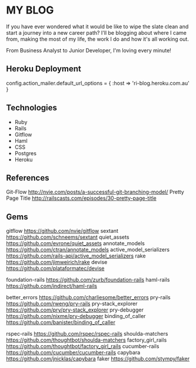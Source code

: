 # MY BLOG

If you have ever wondered what it would be like to wipe the slate clean and start a journey into a new career path? I'll be blogging about where I came from, making the most of my life, the work I do and how it's all working out.

From Business Analyst to Junior Developer, I'm loving every minute!

## Heroku Deployment
config.action_mailer.default_url_options = { :host => 'ri-blog.heroku.com.au' }

## Technologies
* Ruby
* Rails
* Gitflow
* Haml
* CSS
* Postgres
* Heroku

## References
Git-Flow http://nvie.com/posts/a-successful-git-branching-model/
Pretty Page Title http://railscasts.com/episodes/30-pretty-page-title

## Gems
gitflow https://github.com/nvie/gitflow
sextant https://github.com/schneems/sextant
quiet_assets https://github.com/evrone/quiet_assets
annotate_models https://github.com/ctran/annotate_models
active_model_serializers https://github.com/rails-api/active_model_serializers
rake https://github.com/jimweirich/rake
devise https://github.com/plataformatec/devise

foundation-rails https://github.com/zurb/foundation-rails
haml-rails https://github.com/indirect/haml-rails

better_errors https://github.com/charliesome/better_errors
pry-rails https://github.com/rweng/pry-rails
pry-stack_explorer https://github.com/pry/pry-stack_explorer
pry-debugger https://github.com/nixme/pry-debugger
binding_of_caller https://github.com/banister/binding_of_caller

rspec-rails https://github.com/rspec/rspec-rails
shoulda-matchers https://github.com/thoughtbot/shoulda-matchers
factory_girl_rails https://github.com/thoughtbot/factory_girl_rails
cucumber-rails https://github.com/cucumber/cucumber-rails
capybara https://github.com/jnicklas/capybara
faker https://github.com/stympy/faker
